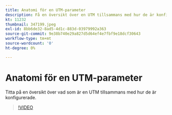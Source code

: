 ```yaml
---
title: Anatomi för en UTM-parameter
description: Få en översikt över en UTM tillsammans med hur de är konfigurerade. De ska innehålla mellan 60 och 160 tecken.
kt: 11232
thumbnail: 347199.jpeg
exl-id: 8bb6de32-8ad5-4d1c-883d-03979992a363
source-git-commit: 9e38b740e29a827d5d64ef4e7fbf9e18dcf30643
workflow-type: tm+mt
source-wordcount: '0'
ht-degree: 0%

---
```


# Anatomi för en UTM-parameter

Titta på en översikt över vad som är en UTM tillsammans med hur de är konfigurerade.

>[!VIDEO](https://video.tv.adobe.com/v/347199/?quality=12&learn=on)
